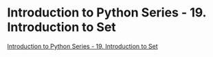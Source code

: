 # Introduction to Python Series - 19. Introduction to Set
[Introduction to Python Series - 19. Introduction to Set](https://aiwithcloud.com/2022/09/15/introduction_to_python_series___19-_introduction_to_set/)